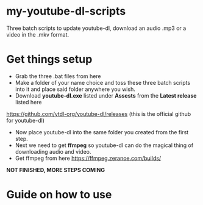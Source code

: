 # my-youtube-dl-scripts
Three batch scripts to update youtube-dl, download an audio .mp3 or a video in the .mkv format.

# Get things setup
- Grab the three .bat files from here
- Make a folder of your name choice and toss these three batch scripts into it and place said folder anywhere you wish.
- Download **youtube-dl.exe** listed under **Assests** from the **Latest release** listed here

https://github.com/ytdl-org/youtube-dl/releases (this is the official github for youtube-dl)
- Now place youtube-dl into the same folder you created from the first step.
- Next we need to get **ffmpeg** so youtube-dl can do the magical thing of downloading audio and video.
- Get ffmpeg from here https://ffmpeg.zeranoe.com/builds/

**NOT FINISHED, MORE STEPS COMING**

# Guide on how to use
